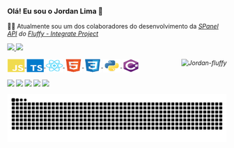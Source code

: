 ### Olá! Eu sou o Jordan Lima 👋

👨‍💻 Atualmente sou um dos colaboradores do desenvolvimento da <a href="https://github.com/fluffyfatec/spanel" target="_blank"><i>SPanel API<i></a> do <a href="https://github.com/fluffyfatec/" target="_blank"><i>Fluffy - Integrate Project<i></a>

 <div>
  <a href="https://github.com/jordan-lima">
  <img height="180em" src="https://github-readme-stats.vercel.app/api?username=jordan-lima&show_icons=true&theme=dracula&include_all_commits=true&count_private=true"/>
  <img height="180em" src="https://github-readme-stats.vercel.app/api/top-langs/?username=jordan-lima&layout=compact&langs_count=7&theme=dracula"/>
</div>

<div style="display: inline_block"><br>
  <img align="center" alt="Jordan-Js" height="30" width="40" src="https://raw.githubusercontent.com/devicons/devicon/master/icons/javascript/javascript-plain.svg">
  <img align="center" alt="Jordan-Ts" height="30" width="40" src="https://raw.githubusercontent.com/devicons/devicon/master/icons/typescript/typescript-plain.svg">
  <img align="center" alt="Jordan-React" height="30" width="40" src="https://raw.githubusercontent.com/devicons/devicon/master/icons/react/react-original.svg">
  <img align="center" alt="Jordan-HTML" height="30" width="40" src="https://raw.githubusercontent.com/devicons/devicon/master/icons/html5/html5-original.svg">
  <img align="center" alt="Jordan-CSS" height="30" width="40" src="https://raw.githubusercontent.com/devicons/devicon/master/icons/css3/css3-original.svg">
  <img align="center" alt="Jordan-Python" height="30" width="40" src="https://raw.githubusercontent.com/devicons/devicon/master/icons/python/python-original.svg">
  <img align="center" alt="Jordan-Csharp" height="30" width="40" src="https://raw.githubusercontent.com/devicons/devicon/master/icons/csharp/csharp-original.svg">
  <img align="right" alt="Jordan-fluffy" src="https://cdn.discordapp.com/attachments/797589482613637131/887094542350815282/unknown.png">
</div>
<br>
<div> 
  <a href="https://instagram.com/dev.jordanlima" target="_blank"><img src="https://img.shields.io/badge/-Instagram-%23E4405F?style=for-the-badge&logo=instagram&logoColor=white" target="_blank"></a>
 	<a href="https://www.twitch.tv/jordanlima" target="_blank"><img src="https://img.shields.io/badge/Twitch-9146FF?style=for-the-badge&logo=twitch&logoColor=white" target="_blank"></a>
 <a href="https://discord.gg/pDbY76q8Qf" target="_blank"><img src="https://img.shields.io/badge/Discord-7289DA?style=for-the-badge&logo=discord&logoColor=white" target="_blank"></a> 
  <a href = "mailto:jordanpereiralima@gmail.com"><img src="https://img.shields.io/badge/-Gmail-%23333?style=for-the-badge&logo=gmail&logoColor=white" target="_blank"></a>
  <a href="https://www.linkedin.com/in/jordan-lima" target="_blank"><img src="https://img.shields.io/badge/-LinkedIn-%230077B5?style=for-the-badge&logo=linkedin&logoColor=white" target="_blank"></a> 
  
 ![Snake animation](https://github.com/jordan-lima/jordan-lima/blob/output/github-contribution-grid-snake.svg)
 </div>
